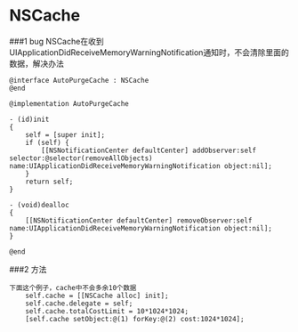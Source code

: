 # NSCache
###1 bug
NSCache在收到 UIApplicationDidReceiveMemoryWarningNotification通知时，不会清除里面的数据，解决办法

``` object-c
@interface AutoPurgeCache : NSCache
@end

@implementation AutoPurgeCache

- (id)init
{
    self = [super init];
    if (self) {
        [[NSNotificationCenter defaultCenter] addObserver:self selector:@selector(removeAllObjects) name:UIApplicationDidReceiveMemoryWarningNotification object:nil];
    }
    return self;
}

- (void)dealloc
{
    [[NSNotificationCenter defaultCenter] removeObserver:self name:UIApplicationDidReceiveMemoryWarningNotification object:nil];
}

@end
```

###2 方法

``` object-c
下面这个例子，cache中不会多余10个数据
    self.cache = [[NSCache alloc] init];
    self.cache.delegate = self;
    self.cache.totalCostLimit = 10*1024*1024;
    [self.cache setObject:@(1) forKey:@(2) cost:1024*1024];

```

